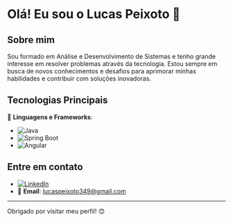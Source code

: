 # Olá! Eu sou o Lucas Peixoto 👋

## Sobre mim
Sou formado em Análise e Desenvolvimento de Sistemas e tenho grande interesse em resolver problemas através da tecnologia. Estou sempre em busca de novos conhecimentos e desafios para aprimorar minhas habilidades e contribuir com soluções inovadoras.

## Tecnologias Principais
🚀 **Linguagens e Frameworks**:

- ![Java](https://img.shields.io/badge/Java-ED8B00?style=for-the-badge&logo=java&logoColor=white)
- ![Spring Boot](https://img.shields.io/badge/Spring_Boot-6DB33F?style=for-the-badge&logo=spring-boot&logoColor=white)
- ![Angular](https://img.shields.io/badge/Angular-DD0031?style=for-the-badge&logo=angular&logoColor=white)

## Entre em contato
- [![LinkedIn](https://img.shields.io/badge/LinkedIn-0077B5?style=for-the-badge&logo=linkedin&logoColor=white)](https://www.linkedin.com/in/lucas-peixoto-ti/)
- 📧 **Email**: [lucaspeixoto349@gmail.com](mailto:lucaspeixoto349@gmail.com)

---

Obrigado por visitar meu perfil! 😊
